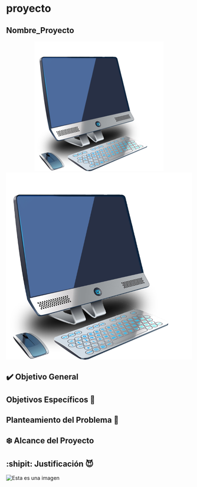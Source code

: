 # proyecto

## Nombre_Proyecto
<P align="center">
  <img src="https://github.com/jeya13/proyecto/blob/testing/Logo/Imagen.png" width="350"/>
            <img src="https://github.com/jeya13/proyecto/blob/testing/Logo/Imagen.png" width="550"/>
</p>

## :heavy_check_mark: Objetivo General

## Objetivos Específicos :space_invader:

## Planteamiento del Problema :mag_right:

## :snowflake: Alcance del Proyecto

## :shipit: Justificación :smiling_imp:

![Esta es una imagen](https://myoctocat.com/assets/images/base-octocat.svg)
